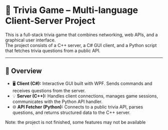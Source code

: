 # 🧠 Trivia Game – Multi-language Client-Server Project

This is a full-stack trivia game that combines networking, web APIs, and a graphical user interface.  
The project consists of a C++ server, a C# GUI client, and a Python script that fetches trivia questions from a public API.

---

## 🎯 Overview

- 🖥️ **Client (C#):** Interactive GUI built with WPF. Sends commands and receives questions from the server.
- 💡 **Server (C++):** Handles client connections, manages game sessions, communicates with the Python API handler.
- 🌐 **API Fetcher (Python):** Connects to a public trivia API, parses questions, and returns structured data to the C++ server.


Note: the project is not finished, some features may not be available
